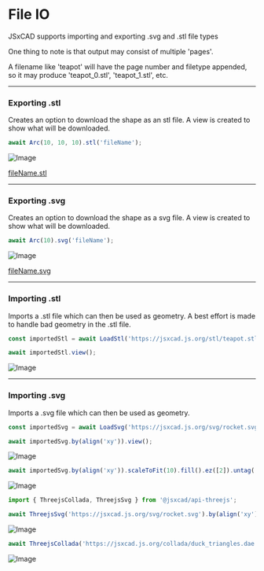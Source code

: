 # File IO
JSxCAD supports importing and exporting .svg and .stl file types

One thing to note is that output may consist of multiple 'pages'.

A filename like 'teapot' will have the page number and filetype appended, so it may produce 'teapot_0.stl', 'teapot_1.stl', etc.

---
### Exporting .stl
Creates an option to download the shape as an stl file. A view is created to show what will be downloaded.

```JavaScript
await Arc(10, 10, 10).stl('fileName');
```

![Image](file_import_and_export.md.$4_fileName.png)

[fileName.stl](file_import_and_export.fileName.stl)

---
### Exporting .svg
Creates an option to download the shape as a svg file. A view is created to show what will be downloaded.

```JavaScript
await Arc(10).svg('fileName');
```

![Image](file_import_and_export.md.$6_fileName.png)

[fileName.svg](file_import_and_export.fileName.svg)

---
### Importing .stl
Imports a .stl file which can then be used as geometry. A best effort is made to handle bad geometry in the .stl file.

```JavaScript
const importedStl = await LoadStl('https://jsxcad.js.org/stl/teapot.stl');
```

```JavaScript
await importedStl.view();
```

![Image](file_import_and_export.md.$8.png)

---
### Importing .svg
Imports a .svg file which can then be used as geometry.

```JavaScript
const importedSvg = await LoadSvg('https://jsxcad.js.org/svg/rocket.svg', { fill: false })
```

```JavaScript
await importedSvg.by(align('xy')).view();
```

![Image](file_import_and_export.md.$10.png)

```JavaScript
await importedSvg.by(align('xy')).scaleToFit(10).fill().ez([2]).untag('color:#090000').view();
```

![Image](file_import_and_export.md.$11.png)

```JavaScript
import { ThreejsCollada, ThreejsSvg } from '@jsxcad/api-threejs';
```

```JavaScript
await ThreejsSvg('https://jsxcad.js.org/svg/rocket.svg').by(align('xy')).view();
```

![Image](file_import_and_export.md.$12.png)

```JavaScript
await ThreejsCollada('https://jsxcad.js.org/collada/duck_triangles.dae').rx(1/4).view();
```

![Image](file_import_and_export.md.$13.png)
